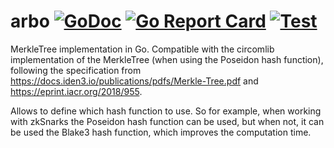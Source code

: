 # arbo [![GoDoc](https://godoc.org/github.com/arnaucube/arbo?status.svg)](https://godoc.org/github.com/arnaucube/arbo) [![Go Report Card](https://goreportcard.com/badge/github.com/arnaucube/arbo)](https://goreportcard.com/report/github.com/arnaucube/arbo) [![Test](https://github.com/arnaucube/arbo/workflows/Test/badge.svg)](https://github.com/arnaucube/arbo/actions?query=workflow%3ATest)

MerkleTree implementation in Go. Compatible with the circomlib implementation of
the MerkleTree (when using the Poseidon hash function), following the
specification from https://docs.iden3.io/publications/pdfs/Merkle-Tree.pdf and
https://eprint.iacr.org/2018/955.

Allows to define which hash function to use. So for example, when working
with zkSnarks the Poseidon hash function can be used, but when not, it can be
used the Blake3 hash function, which improves the computation time.
